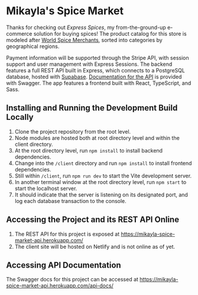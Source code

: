 # Mikayla's Spice Market

Thanks for checking out *Express Spices*, my from-the-ground-up e-commerce solution for buying spices! The product catalog for this store is modeled after [World Spice Merchants](https://www.worldspice.com/), sorted into categories by geographical regions.

Payment information will be supported through the Stripe API, with session support and user management with Express Sessions. The backend features a full REST API built in Express, which connects to a PostgreSQL database, hosted with [Supabase](app.supabase.com). [Documentation for the API](https://mikayla-spice-market-api.herokuapp.com/api-docs) is provided with Swagger. The app features a frontend built with React, TypeScript, and Sass.

## Installing and Running the Development Build Locally
1. Clone the project repository from the root level.
2. Node modules are hosted both at root directory level and within the client directory.
3. At the root directory level, run ``npm install`` to install backend dependencies.
4. Change into the ``/client`` directory and run ``npm install`` to install frontend dependencies.
5. Still within ``/client``, run ``npm run dev`` to start the Vite development server.
6. In another terminal window at the root directory level, run ``npm start`` to start the localhost server.
7. It should indicate that the server is listening on its designated port, and log each database transaction to the console.

## Accessing the Project and its REST API Online
1. The REST API for this project is exposed at https://mikayla-spice-market-api.herokuapp.com/
2. The client site will be hosted on Netlify and is not online as of yet.

## Accessing API Documentation
The Swagger docs for this project can be accessed at https://mikayla-spice-market-api.herokuapp.com/api-docs/